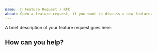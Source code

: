 ```yaml
---
name:  📮 Feature Request / RFC
about: Open a feature request, if you want to discuss a new feature.
---
```


A brief description of your feature request goes here.

<!--
If you open a "request for comment" (or "RFC" for short) please prefix your
title with [RFC]. It is expected that you are willing to help out in the
implementation of said feature request. Other appropiate labels will be applied
by the Bolt team, when assessing issues.
-->

How can you help?
-------------------------------

<!--
The resources (read: available time and effort) of Bolt's core team is limited.
If we're going to consider your request, please describe how you are willing
to help out, to see the new feature become a reality.

If we can not work on your suggestion, please don't take it personally. Most
likely, it's either:

 - We think your idea is valid, but we can't find the time to work on it.
 - Your idea might be better suited as an extension, if it's not suitable for
   the majority of users.
-->